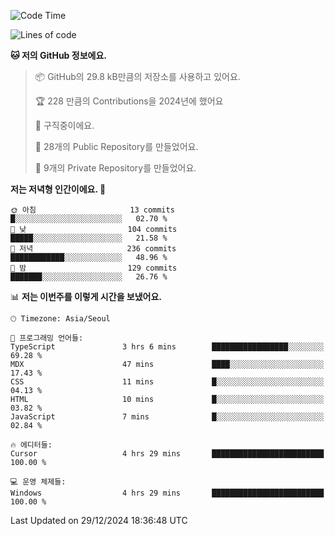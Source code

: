  <!--START_SECTION:waka-->
![Code Time](http://img.shields.io/badge/Code%20Time-962%20hrs%2043%20mins-blue)

![Lines of code](https://img.shields.io/badge/%EC%A0%80%EB%8A%94%20%EC%97%AC%ED%83%9C%EA%B9%8C%EC%A7%80%20-758.3%20thousand%20%EC%A4%84%EC%9D%98%20%EC%BD%94%EB%93%9C%EB%A5%BC%20%EC%9E%91%EC%84%B1%ED%96%88%EC%96%B4%EC%9A%94.-blue)

**🐱 저의 GitHub 정보에요.** 

> 📦 GitHub의 29.8 kB만큼의 저장소를 사용하고 있어요. 
 > 
> 🏆 228 만큼의 Contributions을 2024년에 했어요
 > 
> 💼 구직중이에요.
 > 
> 📜 28개의 Public Repository를 만들었어요. 
 > 
> 🔑 9개의 Private Repository를 만들었어요. 
 > 
**저는 저녁형 인간이에요. 🦉** 

```text
🌞 아침                     13 commits          █░░░░░░░░░░░░░░░░░░░░░░░░   02.70 % 
🌆 낮　                     104 commits         █████░░░░░░░░░░░░░░░░░░░░   21.58 % 
🌃 저녁                     236 commits         ████████████░░░░░░░░░░░░░   48.96 % 
🌙 밤　                     129 commits         ███████░░░░░░░░░░░░░░░░░░   26.76 % 
```


📊 **저는 이번주를 이렇게 시간을 보냈어요.** 

```text
🕑︎ Timezone: Asia/Seoul

💬 프로그래밍 언어들: 
TypeScript               3 hrs 6 mins        █████████████████░░░░░░░░   69.28 % 
MDX                      47 mins             ████░░░░░░░░░░░░░░░░░░░░░   17.43 % 
CSS                      11 mins             █░░░░░░░░░░░░░░░░░░░░░░░░   04.13 % 
HTML                     10 mins             █░░░░░░░░░░░░░░░░░░░░░░░░   03.82 % 
JavaScript               7 mins              █░░░░░░░░░░░░░░░░░░░░░░░░   02.84 % 

🔥 에디터들: 
Cursor                   4 hrs 29 mins       █████████████████████████   100.00 % 

💻 운영 체제들: 
Windows                  4 hrs 29 mins       █████████████████████████   100.00 % 
```


 Last Updated on 29/12/2024 18:36:48 UTC
<!--END_SECTION:waka-->
